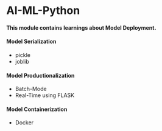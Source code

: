 # AI-ML-Python
#### This module contains learnings about Model Deployment.
#### Model Serialization
  - pickle
  - joblib
#### Model Productionalization
  - Batch-Mode
  - Real-Time using FLASK
#### Model Containerization
  - Docker
